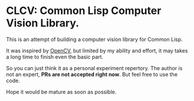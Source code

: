 # CLCV: Common Lisp Computer Vision Library.
   This is an attempt of building a computer vision library for Common Lisp.

   It was inspired by [OpenCV](https://github.com/opencv/opencv), but limited by my ability and effort, it may takes a long time to finish even the basic part.

   So you can just think it as a personal experiment repertory. The author is not an expert, **PRs are not accepted right now**. But feel free to use the code.

   Hope it would be mature as soon as possible.
